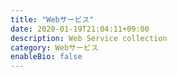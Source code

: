 ```yaml
---
title: "Webサービス"
date: 2020-01-19T21:04:11+09:00
description: Web Service collection
category: Webサービス
enableBio: false
---
```

